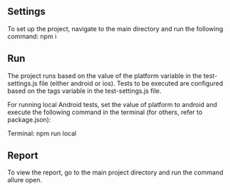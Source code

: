 ## Settings
To set up the project, navigate to the main directory and run the following command: npm i


## Run
The project runs based on the value of the platform variable in the test-settings.js file (either android or ios). Tests to be executed are configured based on the tags variable in the test-settings.js file.

For running local Android tests, set the value of platform to android and execute the following command in the terminal (for others, refer to package.json):

Terminal: npm run local


## Report
To view the report, go to the main project directory and run the command allure open.